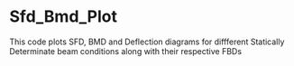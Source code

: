 # Sfd_Bmd_Plot

This code plots SFD, BMD and Deflection diagrams for diffferent Statically Determinate beam conditions along with their respective FBDs
